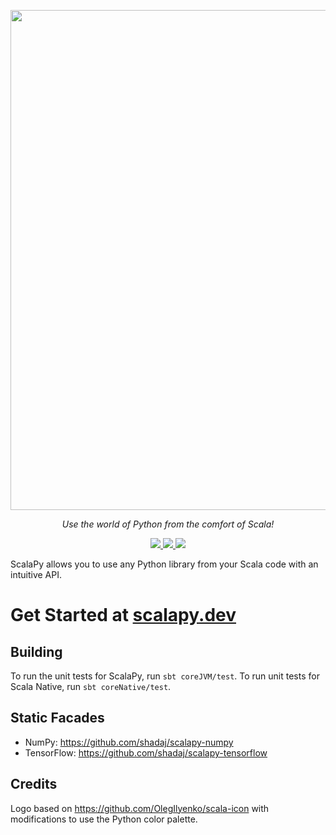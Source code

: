 <p align="center"><img width="800" src="https://github.com/scalapy/scalapy/raw/main/logo.png"/></p>
<p align="center"><i>Use the world of Python from the comfort of Scala!</i></p>
<p align="center">
  <a href="https://github.com/scalapy/scalapy/actions/workflows/sbt.yml">
    <img src="https://github.com/scalapy/scalapy/actions/workflows/sbt.yml/badge.svg"/>
  </a>
    <a href="https://maven-central-latest.netlify.com/.netlify/functions/latest-link?org=me.shadaj&name=scalapy-core_2.12&format=libraryDependencies%20%2B%3D%20%22me.shadaj%22%20%25%25%20%22scalapy-core%22%20%25%20%22VERSION%22">
    <img src="https://maven-central-latest.netlify.com/.netlify/functions/latest-link?org=me.shadaj&name=scalapy-core_2.12&formatRedirect=https%3A%2F%2Fimg.shields.io%2Fbadge%2Fmaven--central-VERSIONDOUBLEDASHED-orange.svg"/>
  </a>
  <a href="https://gitter.im/shadaj/scalapy?utm_source=badge&utm_medium=badge&utm_campaign=pr-badge">
    <img src="https://badges.gitter.im/shadaj/scalapy.svg"/>
  </a>
</p>

ScalaPy allows you to use any Python library from your Scala code with an intuitive API.

# Get Started at [scalapy.dev](https://scalapy.dev)

## Building
To run the unit tests for ScalaPy, run `sbt coreJVM/test`. To run unit tests for Scala Native, run `sbt coreNative/test`.

## Static Facades
+ NumPy: https://github.com/shadaj/scalapy-numpy
+ TensorFlow: https://github.com/shadaj/scalapy-tensorflow

## Credits
Logo based on https://github.com/OlegIlyenko/scala-icon with modifications to use the Python color palette.

